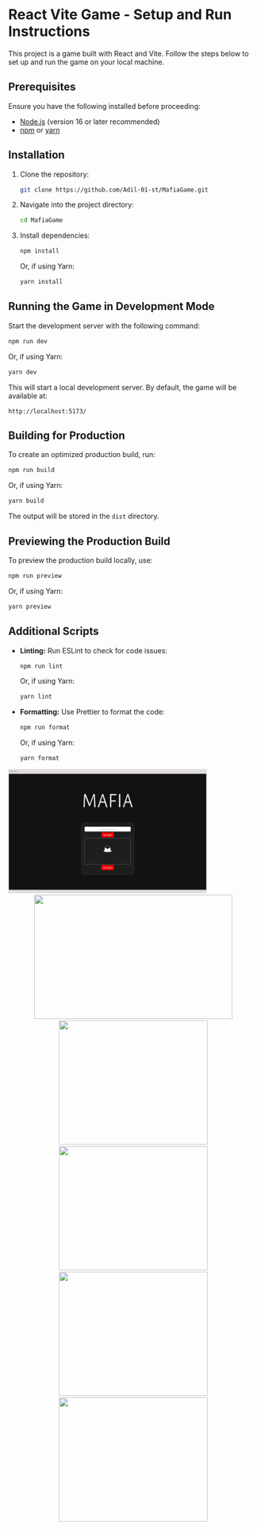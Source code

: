 # React Vite Game - Setup and Run Instructions

This project is a game built with React and Vite. Follow the steps below to set up and run the game on your local machine.

## Prerequisites

Ensure you have the following installed before proceeding:

- [Node.js](https://nodejs.org/) (version 16 or later recommended)
- [npm](https://www.npmjs.com/) or [yarn](https://yarnpkg.com/)

## Installation

1. Clone the repository:
   ```sh
   git clone https://github.com/Adil-01-st/MafiaGame.git
   ```

2. Navigate into the project directory:
   ```sh
   cd MafiaGame
   ```

3. Install dependencies:
   ```sh
   npm install
   ```
   Or, if using Yarn:
   ```sh
   yarn install
   ```

## Running the Game in Development Mode

Start the development server with the following command:
   ```sh
   npm run dev
   ```
   Or, if using Yarn:
   ```sh
   yarn dev
   ```

This will start a local development server. By default, the game will be available at:
   ```
   http://localhost:5173/
   ```

## Building for Production

To create an optimized production build, run:
   ```sh
   npm run build
   ```
   Or, if using Yarn:
   ```sh
   yarn build
   ```

The output will be stored in the `dist` directory.

## Previewing the Production Build

To preview the production build locally, use:
   ```sh
   npm run preview
   ```
   Or, if using Yarn:
   ```sh
   yarn preview
   ```

## Additional Scripts

- **Linting:** Run ESLint to check for code issues:
  ```sh
  npm run lint
  ```
  Or, if using Yarn:
  ```sh
  yarn lint
  ```

- **Formatting:** Use Prettier to format the code:
  ```sh
  npm run format
  ```
  Or, if using Yarn:
  ```sh
  yarn format
  ```

  <div align="center">
<img src="/img/1.jpg" width="400" height="250" alt="">
</div>
<div align="center">
<img src="2.jpg" width="400" height="250" alt="">
</div>
<div align="center">
<img src="3.jpg" width="300" height="250" alt="">
</div>
<div align="center">
<img src="4.jpg" width="300" height="250" alt="">
</div>
<div align="center">
<img src="5.png" width="300" height="250" alt="">
</div>
<div align="center">
<img src="6.jpg" width="300" height="250" alt="">
</div>




